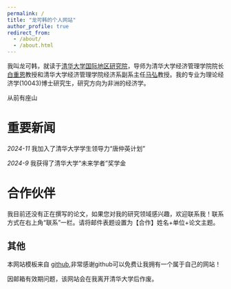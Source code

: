 ```yaml
---
permalink: /
title: "龙可韩的个人网站"
author_profile: true
redirect_from: 
  - /about/
  - /about.html
---
```


我叫龙可韩，就读于[清华大学国际地区研究院](https://iias.tsinghua.edu.cn)，导师为清华大学经济管理学院院长[白重恩](https://www.sem.tsinghua.edu.cn/info/1206/31960.htm)教授和清华大学经济管理学院经济系副系主任[马弘](https://www.sem.tsinghua.edu.cn/info/1190/33206.htm)教授。我的专业为理论经济学(10043)博士研究生，研究方向为非洲的经济学。

从前有座山

重要新闻
======
_2024-11_ 我加入了清华大学学生领导力“唐仲英计划”

_2024-9_  我获得了清华大学“未来学者”奖学金


合作伙伴
======
我目前还没有正在撰写的论文，如果您对我的研究领域感兴趣，欢迎联系我！联系方式在右上角“联系”一栏。请将邮件表题设置为【合作】姓名+单位+论文主题。



其他
------
本网站模板来自 [github](https://academicpages.github.io/),非常感谢github可以免费让我拥有一个属于自己的网站！

因邮箱有效期问题，该网站会在我离开清华大学后作废。
